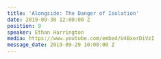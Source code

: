 ```yaml
---
title: 'Alongside: The Danger of Isolation'
date: 2019-09-30 12:00:00 Z
position: 9
speaker: Ethan Harrington
media: https://www.youtube.com/embed/U4BxerDiVzI
message_date: 2019-09-29 10:00:00 Z
---
```


